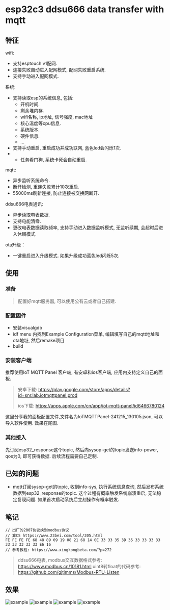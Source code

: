 # esp32c3 ddsu666 data transfer with mqtt

## 特征

wifi:
+ 支持esptouch v1配网.
+ 连接失败自动进入配网模式, 配网失败重启系统.
+ 支持手动进入配网模式.

系统:
+ 支持读取esp的系统信息, 包括:
  * 开机时间.
  * 剩余堆内存.
  * wifi名称, ip地址, 信号强度, mac地址
  * 核心温度等cpu信息.
  * 系统版本.
  * 硬件信息.
  * ...
+ 支持手动重启, 重启成功并成功联网, 蓝色led会闪烁1次.
+ + 任务看门狗, 系统卡死会自动重启.

mqtt:
+ 异步监听系统命令.
+ 断开检测, 重连失败累计10次重启.
+ 55000ms刷新连接, 防止连接被交换网断开.

ddsu666电表通讯:
+ 异步读取电表数据.
+ 支持电能清零.
+ 更改电表数据读取频率, 支持手动进入数据监听模式, 无监听续期, 会超时后进入休眠模式.

ota升级：
+ 一键重启进入升级模式. 如果升级成功蓝色led闪烁5次.

## 使用

### 准备

> 配置好mqtt服务器, 可以使用公有云或者自己搭建.

### 配置固件
+ 安装visualgdb
+ idf menu 内找到Example Configuration菜单, 编辑填写自己的mqtt地址和ota地址, 然后remake项目
+ build

### 安装客户端
推荐使用IoT MQTT Panel 客户端, 有安卓和ios客户端, 应用内支持定义自己的面板.

> 安卓下载: https://play.google.com/store/apps/details?id=snr.lab.iotmqttpanel.prod
> 
> ios下载: https://apps.apple.com/cn/app/iot-mqtt-panel/id6466780124

这里分享我的面板配置文件,文件名为IoTMQTTPanel-241215_130105.json, 可以导入软件使用. 效果在尾图.

### 其他接入
先订阅esp32_response这个topic, 然后向sysop-get的topic发送info-power, qos为0, 即可获得数据. 后续流程需要自己定制.

## 已知的问题
+ mqtt订阅sysop-get的topic, 收到info-sys, 执行系统信息查询, 然后发布系统数据到esp32_response的topic. 这个过程有概率触发系统崩溃重启, 无法稳定复现问题. 如果首次启动系统后立刻操作有概率触发.

## 笔记

~~~
// 出厂的2007协议换到modbus协议
// 算CS https://www.23bei.com/tool/205.html
FE FE FE FE 68 48 89 09 19 08 21 68 14 0E 33 33 35 3D 35 33 33 33 33 33 33 33 33 33 E6 16
// 参考教程: https://www.xingkongbeta.com/?p=272
~~~
>
> ddsu666电表, modbus交互数据格式参考: https://www.modbus.cn/10181.html
> uint8转float的代码参考: https://github.com/gjtimms/Modbus-RTU-Listen
>

## 效果
![example](https://cf.mb6.top/lib/images/github/20241211/b00b9f9237d13798349b2a507c80cbb5.jpg)
![example](https://cf.mb6.top/lib/images/github/20241211/C_N4NO1R8U@SJICKCO_NTEB.png)
![example](https://cf.mb6.top/lib/images/github/20241211/97899446cfe9345c70c12590cad1b4c7.jpg)
![example](https://cf.mb6.top/lib/images/github/20241211/8ec66436be77d89e5c580668dc014438.jpg)


